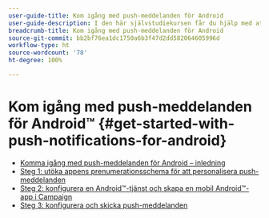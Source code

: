 ```yaml
---
user-guide-title: Kom igång med push-meddelanden för Android
user-guide-description: I den här självstudiekursen får du hjälp med att skicka push-meddelanden från Adobe Campaign till en Android-app.
breadcrumb-title: Kom igång med push-meddelanden för Android
source-git-commit: bb2bf76ea1dc1750a6b3f47d2dd582064605996d
workflow-type: ht
source-wordcount: '78'
ht-degree: 100%

---
```



# Kom igång med push-meddelanden för Android™ {#get-started-with-push-notifications-for-android}

+ [Komma igång med push-meddelanden för Android – inledning](/help/tutorial-get-started-with-push-notifications-for-android/introduction.md)
+ [Steg 1: utöka appens prenumerationsschema för att personalisera push-meddelanden](/help/tutorial-get-started-with-push-notifications-for-android/extend-the-app-subscription-schema.md)
+ [Steg 2: konfigurera en Android™-tjänst och skapa en mobil Android™-app i Campaign](/help/tutorial-get-started-with-push-notifications-for-android/configure-an-android-service-in-campaign.md)
+ [Steg 3: konfigurera och skicka push-meddelanden](/help/tutorial-get-started-with-push-notifications-for-android/configure-and-send-push-notifications.md)
